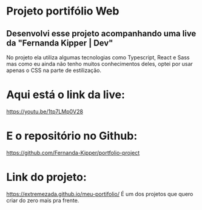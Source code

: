 # Projeto portifólio Web
## Desenvolvi esse projeto acompanhando uma live da **"Fernanda Kipper | Dev"**
No projeto ela utiliza algumas tecnologias como Typescript, React e Sass mas como eu ainda não tenho muitos conhecimentos deles, 
optei por usar apenas o CSS na parte de estilização.

# Aqui está o link da live:
https://youtu.be/1tp7LMp0V28
# E o repositório no Github:
https://github.com/Fernanda-Kipper/portfolio-project
# Link do projeto:
https://extremezada.github.io/meu-portifolio/
É um dos projetos que quero criar do zero mais pra frente.
